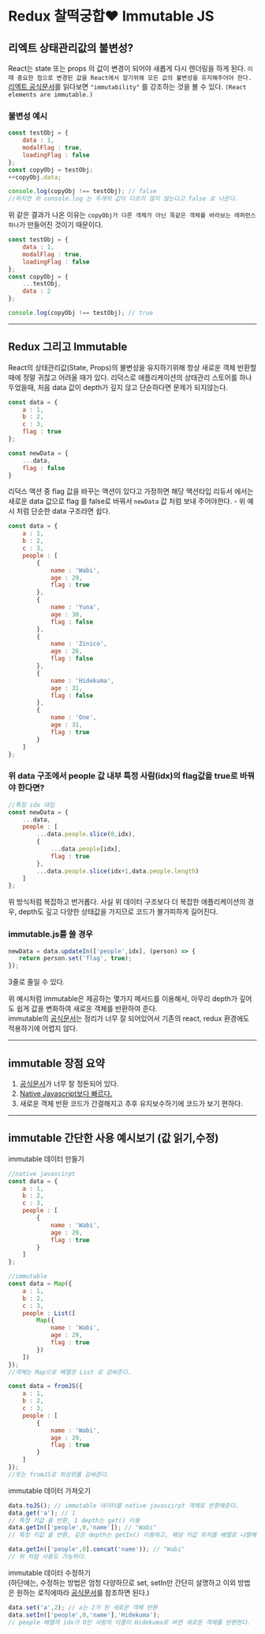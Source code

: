 # Redux 찰떡궁합:heart: Immutable JS

## 리엑트 상태관리값의 불변성?

React는 state 또는 props 의 값이 변경이 되어야 새롭게 다시 렌더링을 하게 된다. `이때 중요한 점으로 변경된 값을 React에서 알기위해 모든 값의 불변성을 유지해주어야 한다.`\
[리엑트 공식문서](https://reactjs.org/docs/rendering-elements.html#updating-the-rendered-element)를 읽다보면 `"immutability"` 를 강조하는 것을 볼 수 있다. `(React elements are immutable.)`

### 불변성 예시

```js
const testObj = {
    data : 1,
    modalFlag : true,
    loadingFlag : false
};
const copyObj = testObj;
++copyObj.data;

console.log(copyObj !== testObj); // false
//하지만 위 console.log 는 두개의 값이 다르지 않지 않는다고 false 로 나온다.
```

위 같은 결과가 나온 이유는 `copyObj가 다른 객체가 아닌 똑같은 객체를 바라보는 레퍼런스 하나`가 만들어진 것이기 때문이다.

```js
const testObj = {
    data : 1,
    modalFlag : true,
    loadingFlag : false
};
const copyObj = {
    ...testObj,
    data : 2
};

console.log(copyObj !== testObj); // true
```
---
## Redux 그리고 Immutable

React의 상태관리값(State, Props)의 불변성을 유지하기위해 항상 새로운 객체 반환할 때에 정말 귀찮고 어려울 때가 있다. 리덕스로 애플리케이션의 상태관리 스토어를 하나 두었을때, 처음 data 값이 depth가 깊지 않고 단순하다면 문제가 되지않는다.

```js
const data = {
    a : 1,
    b : 2,
    c : 3,
    flag : true
};

const newData = {
    ...data,
    flag : false
}
```

리덕스 액션 중 flag 값을 바꾸는 액션이 있다고 가정하면 해당 액션타입 리듀서 에서는 새로운 data 값으로 flag 를 false로 바꿔서 `newData` 값 처럼 보내 주어야한다. - 위 예시 처럼 단순한 data 구조라면 쉽다.

```js
const data = {
    a : 1,
    b : 2,
    c : 3,
    people : [
        {
            name : 'Wabi',
            age : 29,
            flag : true
        },
        {
            name : 'Yuna',
            age : 30,
            flag : false
        },
        {
            name : 'Zinico',
            age : 26,
            flag : false
        },
        {
            name : 'Hidekuma',
            age : 31,
            flag : false
        },
        {
            name : 'One',
            age : 31,
            flag : true
        }
    ]
};
```

### 위 data 구조에서 people 값 내부 특정 사람(idx)의 flag값을 true로 바꿔야 한다면?

```js
//특정 idx 대입
const newData = {
    ...data,
    people : [
        ...data.people.slice(0,idx),
        {
            ...data.people[idx],
            flag : true
        },
        ...data.people.slice(idx+1,data.people.length)
    ]
};
```

위 방식처럼 복잡하고 번거롭다. 사실 위 데이터 구조보다 더 복잡한 애플리케이션의 경우, depth도 깊고 다양한 상태값을 가지므로 코드가 불가피하게 길어진다.

### immutable.js를 쓸 경우

```js
newData = data.updateIn(['people',idx], (person) => {
   return person.set('flag', true); 
});
```

3줄로 줄일 수 있다.

위 예시처럼 immutable은 제공하는 몇가지 메서드를 이용해서, 아무리 depth가 깊어도 쉽게 값을 변화하여 새로운 객체를 반환하여 준다.\
immutable의 [공식문서](https://immutable-js.github.io/immutable-js/docs/#/)는 정리가 너무 잘 되어있어서 기존의 react, redux 환경에도 적용하기에 어렵지 않다.

---

## immutable 장점 요약

1. [공식문서](https://immutable-js.github.io/immutable-js/docs/#/)가 너무 잘 정돈되어 있다.
2. [Native Javascript보다 빠르다.](http://blog.klipse.tech/javascript/2016/06/23/immutable-perf.html)
3. 새로운 객체 반환 코드가 간결해지고 추후 유지보수하기에 코드가 보기 편하다.

---

## immutable 간단한 사용 예시보기 (값 읽기,수정)

immutable 데이터 만들기

```js
//native javascirpt
const data = {
    a : 1,
    b : 2,
    c : 3,
    people : [
        {
            name : 'Wabi',
            age : 29,
            flag : true
        }
    ]
};

//immutable
const data = Map({
    a : 1,
    b : 2,
    c : 3,
    people : List([
        Map({
            name : 'Wabi',
            age : 29,
            flag : true
        })
    ])
});
//객체는 Map으로 배열은 List 로 감싸준다.

const data = fromJS({
    a : 1,
    b : 2,
    c : 3,
    people : [
        {
            name : 'Wabi',
            age : 29,
            flag : true
        }
    ]
});
//또는 fromJS로 최상위를 감싸준다.
```

immutable 데이터 가져오기

```js
data.toJS(); // immutable 데이터를 native javascirpt 객체로 반환해준다.
data.get('a'); // 1
// 특정 키값 을 반환, 1 depth는 get() 이용
data.getIn(['people',0,'name']); // "Wabi"
// 특정 키값 을 반환, 깊은 depth는 getIn() 이용하고, 해당 키값 위치를 배열로 나열해서 찾으면 된다.

data.getIn(['people',0].concat('name')); // "Wabi"
// 위 처럼 사용도 가능하다.
```

immutable 데이터 수정하기\
(하단에는, 수정하는 방법은 엄청 다양하므로 set, setIn만 간단히 설명하고 이외 방법은 원하는 로직에따라 [공식문서](https://immutable-js.github.io/immutable-js/docs/#/)를 참조하면 된다.)

```js
data.set('a',2); // a는 2가 된 새로운 객체 반환
data.setIn(['people',0,'name'],'Hidekuma');
// people 배열의 idx가 0인 사람의 이름이 Hidekuma로 바뀐 새로운 객체를 반환한다.
```


